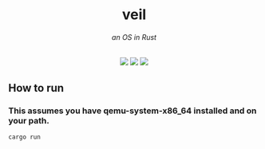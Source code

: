 <p align="center">
 <h1 align="center">veil</h1>
 <h6 align="center">an OS in Rust</h6>
</p>
  <p align="center">
    <img src="https://img.shields.io/github/repo-size/jdadonut/veil?style=for-the-badge"/>
    <img src="https://img.shields.io/github/languages/top/jdadonut/veil?style=for-the-badge"/>
    <img src="https://img.shields.io/github/commit-activity/m/jdadonut/veil?style=for-the-badge"/>
  </p>
 
## How to run
### This assumes you have qemu-system-x86_64 installed and on your path.

`cargo run`
